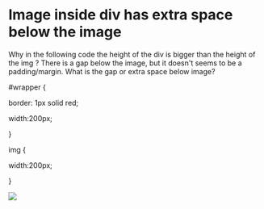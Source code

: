 
# Image inside div has extra space below the image

Why in the following code the height of the div is bigger than the height of the img ? There is a gap below the image, but it doesn't seems to be a padding/margin. 
What is the gap or extra space below image?


#wrapper {
  border: 1px solid red;
  width:200px;
}
img {
  width:200px;
}
<div id="wrapper">
  <img src="http://i.imgur.com/RECDV24.jpg" />
</div>





        